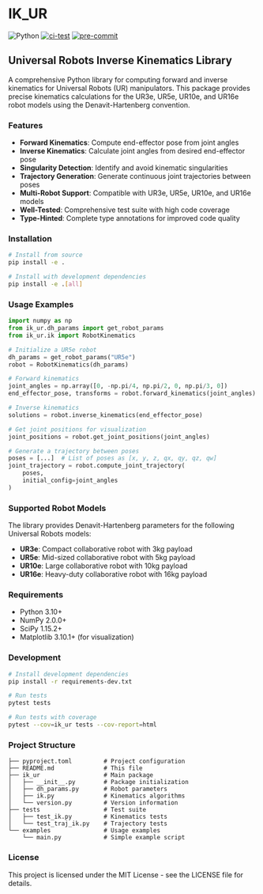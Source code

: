# IK_UR

![Python](https://img.shields.io/badge/python-3.10+-blue)
[![ci-test](https://github.com/GiorgioMedico/UR_IK/actions/workflows/test.yml/badge.svg)](https://github.com/GiorgioMedico/UR_IK/actions/workflows/test.yml)
[![pre-commit](https://github.com/GiorgioMedico/UR_IK/actions/workflows/pre-commit.yml/badge.svg)](https://github.com/GiorgioMedico/UR_IK/actions/workflows/pre-commit.yml)

## Universal Robots Inverse Kinematics Library

A comprehensive Python library for computing forward and inverse kinematics for Universal Robots (UR) manipulators. This package provides precise kinematics calculations for the UR3e, UR5e, UR10e, and UR16e robot models using the Denavit-Hartenberg convention.

### Features

- **Forward Kinematics**: Compute end-effector pose from joint angles
- **Inverse Kinematics**: Calculate joint angles from desired end-effector pose
- **Singularity Detection**: Identify and avoid kinematic singularities
- **Trajectory Generation**: Generate continuous joint trajectories between poses
- **Multi-Robot Support**: Compatible with UR3e, UR5e, UR10e, and UR16e models
- **Well-Tested**: Comprehensive test suite with high code coverage
- **Type-Hinted**: Complete type annotations for improved code quality

### Installation

```bash
# Install from source
pip install -e .

# Install with development dependencies
pip install -e .[all]
```

### Usage Examples

```python
import numpy as np
from ik_ur.dh_params import get_robot_params
from ik_ur.ik import RobotKinematics

# Initialize a UR5e robot
dh_params = get_robot_params("UR5e")
robot = RobotKinematics(dh_params)

# Forward kinematics
joint_angles = np.array([0, -np.pi/4, np.pi/2, 0, np.pi/3, 0])
end_effector_pose, transforms = robot.forward_kinematics(joint_angles)

# Inverse kinematics
solutions = robot.inverse_kinematics(end_effector_pose)

# Get joint positions for visualization
joint_positions = robot.get_joint_positions(joint_angles)

# Generate a trajectory between poses
poses = [...]  # List of poses as [x, y, z, qx, qy, qz, qw]
joint_trajectory = robot.compute_joint_trajectory(
    poses,
    initial_config=joint_angles
)
```

### Supported Robot Models

The library provides Denavit-Hartenberg parameters for the following Universal Robots models:

- **UR3e**: Compact collaborative robot with 3kg payload
- **UR5e**: Mid-sized collaborative robot with 5kg payload
- **UR10e**: Large collaborative robot with 10kg payload
- **UR16e**: Heavy-duty collaborative robot with 16kg payload

### Requirements

- Python 3.10+
- NumPy 2.0.0+
- SciPy 1.15.2+
- Matplotlib 3.10.1+ (for visualization)

### Development

```bash
# Install development dependencies
pip install -r requirements-dev.txt

# Run tests
pytest tests

# Run tests with coverage
pytest --cov=ik_ur tests --cov-report=html
```

### Project Structure

```
├── pyproject.toml         # Project configuration
├── README.md              # This file
├── ik_ur                  # Main package
│   ├── __init__.py        # Package initialization
│   ├── dh_params.py       # Robot parameters
│   ├── ik.py              # Kinematics algorithms
│   └── version.py         # Version information
├── tests                  # Test suite
│   ├── test_ik.py         # Kinematics tests
│   └── test_traj_ik.py    # Trajectory tests
└── examples               # Usage examples
    └── main.py            # Simple example script
```

### License

This project is licensed under the MIT License - see the LICENSE file for details.
